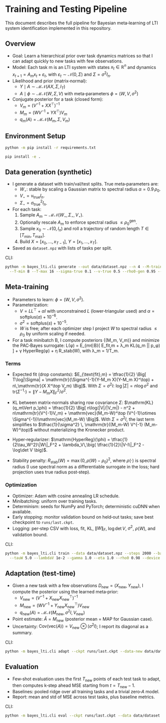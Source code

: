 # Training and Testing Pipeline

This document describes the full pipeline for Bayesian meta‑learning of LTI system identification implemented in this repository.

## Overview

- Goal: Learn a hierarchical prior over task dynamics matrices so that I can adapt quickly to new tasks with few observations.
- Model: Each task m is an LTI system with states $x_t \in \mathbb{R}^n$ and dynamics $x_{t+1} = A_m x_t + \varepsilon_t$, with $\varepsilon_t \sim \mathcal{N}(0, \Sigma)$ and $\Sigma = \sigma^2 I_n$.
- Likelihood and prior (matrix‑normal):
  - $Y \mid A \sim \mathcal{MN}(A X, \Sigma, I_T)$
  - $A \mid \phi \sim \mathcal{MN}(W, \Sigma, V)$ with meta‑parameters $\phi=(W,V,\sigma^2)$
- Conjugate posterior for a task (closed form):
  - $V_m = (V^{-1} + X X^\top)^{-1}$
  - $M_m = (W V^{-1} + Y X^\top) V_m$
  - $q_m(A) = \mathcal{MN}(M_m, \Sigma, V_m)$


## Environment Setup

```bash
python -m pip install -r requirements.txt

pip install -e .
```

## Data generation (synthetic)

- I generate a dataset with train/val/test splits. True meta‑parameters are:
  - $W_\star$: stable by scaling a Gaussian matrix to spectral radius $\alpha = 0.9\,\rho_0$.
  - $V_\star = v_{\text{true}} I_n$.
  - $\Sigma_\star = \sigma_{\text{true}}^2 I_n$.
- For each task:
  1) Sample $A_m \sim \mathcal{MN}(W_\star, \Sigma_\star, V_\star)$.
  2) Optionally rescale $A_m$ to enforce spectral radius $\le \rho_0^{\text{gen}}$.
  3) Sample $x_0 \sim \mathcal{N}(0, I_n)$ and roll a trajectory of random length $T \in [T_{\min}, T_{\max}]$.
  4) Build $X=[x_0,\dots,x_{T-1}]$, $Y=[x_1,\dots,x_T]$.
- Saved as `dataset.npz` with lists of tasks per split.

CLI:
```bash
python -m bayes_lti.cli generate --out data/dataset.npz --n 4 --M-train 200 --M-val 40 --M-test 40 \
  --T-min 8 --T-max 16 --sigma-true 0.1 --v-true 0.5 --rho0-gen 0.95 --seed 123
```

## Meta‑training

- Parameters to learn: $\phi=(W,V,\sigma^2)$.
- Parameterization:
  - $V = L L^\top + \alpha I$ with unconstrained $L$ (lower‑triangular used) and $\alpha=\mathrm{softplus}(a)+10^{-6}$.
  - $\sigma^2 = \mathrm{softplus}(s) + 10^{-5}$.
  - $W$ is free; after each optimizer step I project $W$ to spectral radius $\le \rho_0$ by uniform scaling if needed.
- For a task minibatch B, I compute posteriors {(M_m, V_m)} and minimize the PAC‑Bayes surrogate: L(φ) = E_{m∈B}[ E_fit,m + λ_m KL(q_m || p_φ) ] + γ HyperReg(φ) + η R_stab(W), with λ_m = 1/T_m.

### Terms

- Expected fit (drop constants):
  $E_{\text{fit},m} = \tfrac{1}{2} \Big[ T\log|\Sigma| + \mathrm{tr}(\Sigma^{-1}(Y-M_m X)(Y-M_m X)^\top) + n\,\mathrm{tr}(X X^\top V_m) \Big]$.
  With $\Sigma=\sigma^2 I$: $\log|\Sigma|=n\log\sigma^2$ and $\mathrm{tr}(\Sigma^{-1}\cdot) = \|Y-M_m X\|_F^2/\sigma^2$.

- KL between matrix‑normals sharing row covariance $\Sigma$:
  $\mathrm{KL}(q_m\Vert p_\phi) = \tfrac{1}{2} \Big[ n\log(|V|/|V_m|) - n^2 + n\mathrm{tr}(V^{-1}V_m) + \mathrm{vec}(M_m-W)^\top (V^{-1}\otimes \Sigma^{-1})\mathrm{vec}(M_m-W) \Big]$.
  With $\Sigma=\sigma^2 I$, the last term simplifies to $\tfrac{1}{\sigma^2} \, \mathrm{tr}((M_m-W) V^{-1} (M_m-W)^\top)$ without materializing the Kronecker product.

- Hyper‑regularizer:
  $\mathrm{HyperReg}(\phi) = \tfrac{1}{2\tau_W^2}\|W\|_F^2 + \lambda_V\,\big( \tfrac{1}{2}\|V-I\|_F^2 - \log\det V \big)$.

- Stability penalty:
  $R_{\text{stab}}(W) = \max(0, \rho(W) - \rho_0)^2$,
  where $\rho(\cdot)$ is spectral radius (I use spectral norm as a differentiable surrogate in the loss; hard projection uses true radius post‑step).

### Optimization

- Optimizer: Adam with cosine annealing LR schedule.
- Minibatching: uniform over training tasks.
- Determinism: seeds for NumPy and PyTorch; deterministic cuDNN when available.
- Early stopping: monitor validation bound on held‑out tasks; save best checkpoint to `runs/last.ckpt`.
- Logging: per‑step CSV with loss, fit, KL, $\|W\|_F$, $\log\det V$, $\sigma^2$, $\rho(W)$, and validation bound.

CLI:
```bash
python -m bayes_lti.cli train --data data/dataset.npz --steps 2000 --batch 32 --lr 1e-3 \
  --tauW 5.0 --lambdaV 1e-2 --gamma 1.0 --eta 1.0 --rho0 0.98 --device cpu --seed 1
```

## Adaptation (test‑time)

- Given a new task with a few observations $D_{\text{new}}=(X_{\text{new}}, Y_{\text{new}})$, I compute the posterior using the learned meta‑prior:
  - $V_{\text{new}} = (V^{-1} + X_{\text{new}} X_{\text{new}}^\top)^{-1}$
  - $M_{\text{new}} = (W V^{-1} + Y_{\text{new}} X_{\text{new}}^\top) V_{\text{new}}$
  - $q_{\text{new}}(A) = \mathcal{MN}(M_{\text{new}}, \sigma^2 I, V_{\text{new}})$
- Point estimate: $\hat{A} = M_{\text{new}}$ (posterior mean = MAP for Gaussian case).
- Uncertainty: $\mathrm{Cov}(\mathrm{vec}(A)) = V_{\text{new}} \otimes (\sigma^2 I)$; I report its diagonal as a summary.

CLI:
```bash
python -m bayes_lti.cli adapt --ckpt runs/last.ckpt --data-new data/dataset.npz --task-index 0 --save outputs/new_task.json
```

## Evaluation

- Few‑shot evaluation uses the first $T_{\text{new}}$ points of each test task to adapt, then computes k‑step ahead MSE starting from $t=T_{\text{new}}-1$.
- Baselines: pooled ridge over all training tasks and a trivial zero‑$A$ model.
- Report: mean and std of MSE across test tasks, plus baseline metrics.

CLI:
```bash
python -m bayes_lti.cli eval --ckpt runs/last.ckpt --data data/dataset.npz --fewshot 5 --k-steps 5 --report outputs/report.json
```


